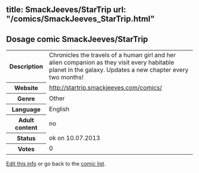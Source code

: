 title: SmackJeeves/StarTrip
url: "/comics/SmackJeeves_StarTrip.html"
---
Dosage comic SmackJeeves/StarTrip
-----------------------------------------

<p id="msg"></p>
<script type="text/javascript">
if (window.location.search === '?edit_info_mail=sent_ok') {
  var elem = document.getElementById("msg");
  elem.innerHTML = 'Edited information sucessfully sent for review, which is usually done daily. Thanks!';
  elem.className = 'ok';
}
</script>
<table class="comicinfo">
<tr>
<th>Description</th><td>Chronicles the travels of a human girl and her alien companion as they visit every habitable planet in the galaxy. Updates a new chapter every two months!</td>
</tr>
<tr>
<th>Website</th><td><a href="http://startrip.smackjeeves.com/comics/">http://startrip.smackjeeves.com/comics/</a></td>
</tr>
<tr>
<th>Genre</th><td>Other</td>
</tr>
<tr>
<th>Language</th><td>English</td>
</tr>
<tr>
<th>Adult content</th><td>no</td>
</tr>
<tr>
<th>Status</th><td>ok on 10.07.2013</td>
</tr>
<tr>
<th>Votes</th><td>0</td>
</tr>
</table>

[Edit this info](SmackJeeves_StarTrip_edit.html) or go back to the [comic list](../comic-index.html).
